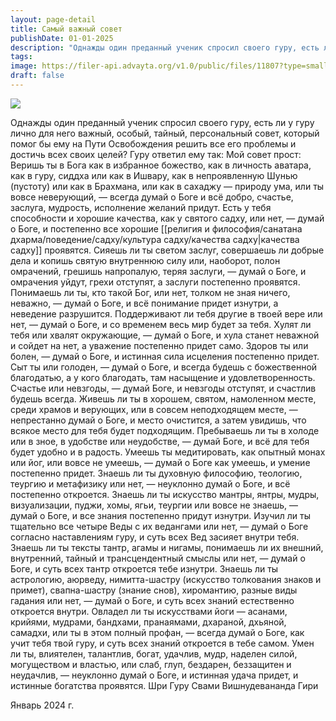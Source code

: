 ```yaml
---
layout: page-detail
title: Самый важный совет
publishDate: 01-01-2025
description: "Однажды один преданный ученик спросил своего гуру, есть ли у гуру лично для него важный, особый, тайный, персональный совет, который помог бы ему на Пути Освобождения решить все его проблемы и достичь всех своих целей?  Гуру ответил ему так:"
tags:
image: https://filer-api.advayta.org/v1.0/public/files/11807?type=small
draft: false
---
```

![](https://filer-api.advayta.org/v1.0/public/files/11807?size=medium)  

Однажды один преданный ученик спросил своего гуру, есть ли у гуру лично для него важный, особый, тайный, персональный совет, который помог бы ему на Пути Освобождения решить все его проблемы и достичь всех своих целей?  Гуру ответил ему так:  Мой совет прост:  Веришь ты в Бога как в избранное божество, как в личность аватара, как в гуру, сиддха или как в Ишвару, как в непроявленную Шунью (пустоту) или как в Брахмана, или как в сахаджу — природу ума, или ты вовсе неверующий, — всегда думай о Боге и всё добро, счастье, заслуга, мудрость, исполнение желаний придут.  Есть у тебя способности и хорошие качества, как у святого садху, или нет, — думай о Боге, и постепенно все хорошие [[религия и философия/санатана дхарма/поведение/садху/культура садху/качества садху|качества садху]] проявятся.  Сияешь ли ты светом заслуг, совершаешь ли добрые дела и копишь святую внутреннюю силу или, наоборот, полон омрачений, грешишь напропалую, теряя заслуги, — думай о Боге, и омрачения уйдут, грехи отступят, а заслуги постепенно проявятся.  Понимаешь ли ты, кто такой Бог, или нет, толком не зная ничего, неважно, — думай о Боге, и всё понимание придет изнутри, а неведение разрушится.  Поддерживают ли тебя другие в твоей вере или нет, — думай о Боге, и со временем весь мир будет за тебя.  Хулят ли тебя или хвалят окружающие, — думай о Боге, и хула станет неважной и сойдет на нет, а уважение постепенно придет само.  Здоров ты или болен, — думай о Боге, и истинная сила исцеления постепенно придет.  Сыт ты или голоден, — думай о Боге, и всегда будешь с божественной благодатью, а у кого благодать, там насыщение и удовлетворенность.  Счастье или невзгоды, — думай Боге, и невзгоды отступят, и счастлив будешь всегда.  Живешь ли ты в хорошем, святом, намоленном месте, среди храмов и верующих, или в совсем неподходящем месте, — непрестанно думай о Боге, и место очистится, а затем увидишь, что всякое место для тебя будет подходящим.  Пребываешь ли ты в холоде или в зное, в удобстве или неудобстве, — думай Боге, и всё для тебя будет удобно и в радость.  Умеешь ты медитировать, как опытный монах или йог, или вовсе не умеешь, — думай о Боге как умеешь, и умение постепенно придет.  Знаешь ли ты духовную философию, теологию, теургию и метафизику или нет, — неуклонно думай о Боге, и всё постепенно откроется.  Знаешь ли ты искусство мантры, янтры, мудры, визуализации, пуджи, хомы, ягьи, теургии или вовсе не знаешь, — думай о Боге, и все знания постепенно придут изнутри.  Изучил ли ты тщательно все четыре Веды с их ведангами или нет, — думай о Боге согласно наставлениям гуру, и суть всех Вед засияет внутри тебя.  Знаешь ли ты тексты тантр, агамы и нигамы, понимаешь ли их внешний, внутренний, тайный и трансцендентный смыслы или нет, — думай о Боге, и суть всех тантр откроется тебе изнутри.  Знаешь ли ты астрологию, аюрведу, нимитта-шастру (искусство толкования знаков и примет), свапна-шастру (знание снов), хиромантию, разные виды гадания или нет, — думай о Боге, и суть всех знаний естественно откроется внутри.  Овладел ли ты искусствами йоги — асанами, крийями, мудрами, бандхами, пранаямами, дхараной, дхьяной, самадхи, или ты в этом полный профан, — всегда думай о Боге, как учит тебя твой гуру, и суть всех знаний откроется в тебе самом.  Умен ли ты, влиятелен, талантлив, богат, удачлив, мудр, наделен силой, могуществом и властью, или слаб, глуп, бездарен, беззащитен и неудачлив, — неуклонно думай о Боге, и истинная удача придет, и истинные богатства проявятся.
 Шри Гуру Свами Вишнудевананда Гири

 Январь 2024 г.
